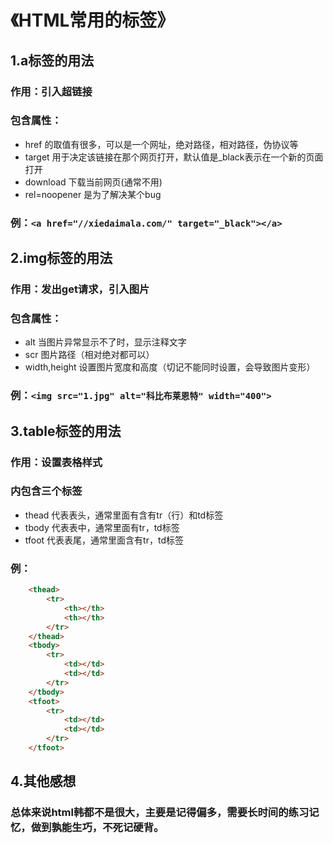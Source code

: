 # 《HTML常用的标签》
## 1.a标签的用法
### 作用：引入超链接
### 包含属性：
* href 的取值有很多，可以是一个网址，绝对路径，相对路径，伪协议等
* target 用于决定该链接在那个网页打开，默认值是_black表示在一个新的页面打开
* download 下载当前网页(通常不用)
* rel=noopener 是为了解决某个bug 
### 例：` <a href="//xiedaimala.com/" target="_black"></a> `
  
## 2.img标签的用法
### 作用：发出get请求，引入图片
### 包含属性：
* alt 当图片异常显示不了时，显示注释文字
* scr 图片路径（相对绝对都可以）
* width,height 设置图片宽度和高度（切记不能同时设置，会导致图片变形）
### 例：` <img src="1.jpg" alt="科比布莱恩特" width="400"> `

## 3.table标签的用法
### 作用：设置表格样式
### 内包含三个标签
* thead 代表表头，通常里面有含有tr（行）和td标签
* tbody 代表表中，通常里面有tr，td标签
* tfoot 代表表尾，通常里面含有tr，td标签
### 例：
```html
    <thead>
        <tr>
            <th></th>
            <th></th>
        </tr>
    </thead>
    <tbody>
        <tr>
            <td></td>
            <td></td>
        </tr>
    </tbody>
    <tfoot>
        <tr>
            <td></td>
            <td></td>
        </tr>
    </tfoot>
```
## 4.其他感想
### 总体来说html韩都不是很大，主要是记得偏多，需要长时间的练习记忆，做到孰能生巧，不死记硬背。

